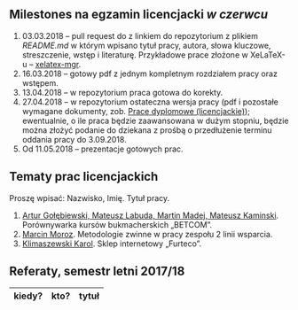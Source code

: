 ##  Milestones na egzamin licencjacki *w czerwcu*

1. 03.03.2018 – pull request do z linkiem do repozytorium z plikiem
  _README.md_ w którym wpisano tytuł pracy, autora, słowa kluczowe,
  streszczenie, wstęp i literaturę.
  Przykładowe prace złożone w XeLaTeX-u – [xelatex-mgr](https://github.com/wbzyl/xelatex-mgr).
1. 16.03.2018 – gotowy pdf z jednym kompletnym rozdziałem pracy oraz wstępem.
1. 13.04.2018 – w repozytorium praca gotowa do korekty.
1. 27.04.2018 – w repozytorium ostateczna wersja pracy (pdf i pozostałe wymagane
   dokumenty, zob. [Prace dyplomowe (licencjackie)](https://inf.ug.edu.pl/prace-dyplomowe-licencjackie));
   ewentualnie, o ile praca będzie zaawansowana w dużym stopniu, będzie można złożyć podanie do dziekana z prośbą
   o przedłużenie terminu oddania pracy do 3.09.2018.
1. Od 11.05.2018 – prezentacje gotowych prac.


## Tematy prac licencjackich

Proszę wpisać: Nazwisko, Imię. Tytuł pracy.

1. [Artur Gołębiewski, Mateusz Labuda, Martin Madej, Mateusz Kaminski](https://github.com/mlabuda2/licencjat). Porównywarka kursów bukmacherskich „BETCOM”.
1. [Marcin Moroz](https://github.com/mo-net/licencjacka). Metodologie zwinne w pracy zespołu 2 linii wsparcia.
1. [Klimaszewski Karol](https://github.com/KKlimaszewski1/licencjat). Sklep internetowy „Furteco”.


## Referaty, semestr letni 2017/18

| kiedy?     | kto?            | tytuł |
| :--------- | :-------------- | :---- |

